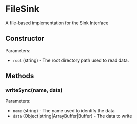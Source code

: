 # FileSink

A file-based implementation for the Sink Interface

## Constructor

Parameters:

- `root` (string) - The root directory path used to read data.

## Methods

### writeSync(name, data)

Parameters:

- `name` (string) - The name used to identify the data
- `data` (Object|string|ArrayBuffer|Buffer) - The data to write
